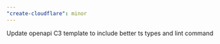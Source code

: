 ```yaml
---
"create-cloudflare": minor
---
```


Update openapi C3 template to include better ts types and lint command
